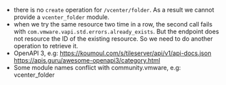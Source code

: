 - there is no `create` operation for `/vcenter/folder`. As a result we cannot provide a `vcenter_folder` module.
- when we try the same resource two time in a row, the second call fails with `com.vmware.vapi.std.errors.already_exists`. But the endpoint does not resource the ID of the existing resource. So we need to do another operation to retrieve it.
- OpenAPI 3, e.g: https://koumoul.com/s/tileserver/api/v1/api-docs.json https://apis.guru/awesome-openapi3/category.html
- Some module names conflict with community.vmware, e.g: vcenter_folder

